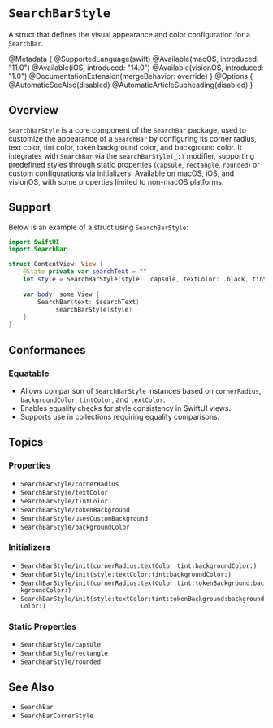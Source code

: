 # ``SearchBarStyle``

A struct that defines the visual appearance and color configuration for a `SearchBar`.

@Metadata {
    @SupportedLanguage(swift)
    @Available(macOS, introduced: "11.0")
    @Available(iOS, introduced: "14.0")
    @Available(visionOS, introduced: "1.0")
    @DocumentationExtension(mergeBehavior: override)
}
@Options {
    @AutomaticSeeAlso(disabled)
    @AutomaticArticleSubheading(disabled)
}

## Overview

`SearchBarStyle` is a core component of the `SearchBar` package, used to customize the appearance of a `SearchBar` by configuring its corner radius, text color, tint color, token background color, and background color. It integrates with `SearchBar` via the `searchBarStyle(_:)` modifier, supporting predefined styles through static properties (`capsule`, `rectangle`, `rounded`) or custom configurations via initializers. Available on macOS, iOS, and visionOS, with some properties limited to non-macOS platforms.

## Support

Below is an example of a struct using `SearchBarStyle`:

```swift
import SwiftUI
import SearchBar

struct ContentView: View {
    @State private var searchText = ""
    let style = SearchBarStyle(style: .capsule, textColor: .black, tint: .blue, backgroundColor: .gray)
    
    var body: some View {
        SearchBar(text: $searchText)
            .searchBarStyle(style)
    }
}
```

## Conformances

### Equatable
- Allows comparison of `SearchBarStyle` instances based on `cornerRadius`, `backgroundColor`, `tintColor`, and `textColor`.
- Enables equality checks for style consistency in SwiftUI views.
- Supports use in collections requiring equality comparisons.

## Topics

### Properties
- ``SearchBarStyle/cornerRadius``
- ``SearchBarStyle/textColor``
- ``SearchBarStyle/tintColor``
- ``SearchBarStyle/tokenBackground``
- ``SearchBarStyle/usesCustomBackground``
- ``SearchBarStyle/backgroundColor``

### Initializers
- ``SearchBarStyle/init(cornerRadius:textColor:tint:backgroundColor:)``
- ``SearchBarStyle/init(style:textColor:tint:backgroundColor:)``
- ``SearchBarStyle/init(cornerRadius:textColor:tint:tokenBackground:backgroundColor:)``
- ``SearchBarStyle/init(style:textColor:tint:tokenBackground:backgroundColor:)``

### Static Properties
- ``SearchBarStyle/capsule``
- ``SearchBarStyle/rectangle``
- ``SearchBarStyle/rounded``

## See Also

- ``SearchBar``
- ``SearchBarCornerStyle``

